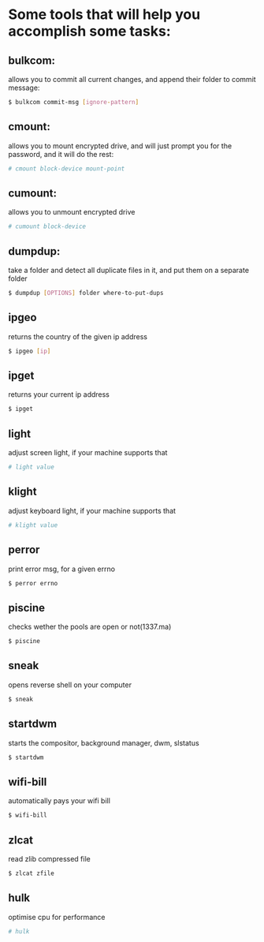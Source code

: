 # Some tools that will help you accomplish some tasks:

## bulkcom:
allows you to commit all current changes, and append their folder to commit message:
```bash
$ bulkcom commit-msg [ignore-pattern]
```

## cmount:
allows you to mount encrypted drive, and will just prompt you for the password, and it will do the rest:
```bash
# cmount block-device mount-point
```

## cumount:
allows you to unmount encrypted drive
```bash
# cumount block-device
```

## dumpdup:
take a folder and detect all duplicate files in it, and put them on a separate folder
```bash
$ dumpdup [OPTIONS] folder where-to-put-dups
```

## ipgeo
returns the country of the given ip address
```bash
$ ipgeo [ip]
```

## ipget
returns your current ip address
```bash
$ ipget
```

## light
adjust screen light, if your machine supports that
```bash
# light value
```

## klight
adjust keyboard light, if your machine supports that
```bash
# klight value
```

## perror
print error msg, for a given errno
```bash
$ perror errno
```

## piscine
checks wether the pools are open or not(1337.ma)

```bash
$ piscine
```

## sneak
opens reverse shell on your computer
```bash
$ sneak
```

## startdwm
starts the compositor, background manager, dwm, slstatus
```bash
$ startdwm
```

## wifi-bill
automatically pays your wifi bill

```bash
$ wifi-bill
```

## zlcat
read zlib compressed file
```bash
$ zlcat zfile
```

## hulk
optimise cpu for performance
```bash
# hulk
```

